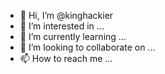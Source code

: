 - 👋 Hi, I’m @kinghackier
- 👀 I’m interested in ...
- 🌱 I’m currently learning ...
- 💞️ I’m looking to collaborate on ...
- 📫 How to reach me ...

<!---
kinghackier/kinghackier is a ✨ special ✨ repository because its `README.md` (this file) appears on your GitHub profile.
You can click the Preview link to take a look at your changes.
--->
